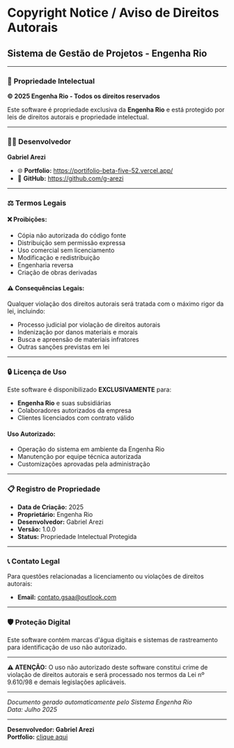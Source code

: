 # Copyright Notice / Aviso de Direitos Autorais

## Sistema de Gestão de Projetos - Engenha Rio

---

### 🏢 **Propriedade Intelectual**
**© 2025 Engenha Rio - Todos os direitos reservados**

Este software é propriedade exclusiva da **Engenha Rio** e está protegido por leis de direitos autorais e propriedade intelectual.

---

### 👨‍💻 **Desenvolvedor**
**Gabriel Arezi**
- 🌐 **Portfolio:** https://portifolio-beta-five-52.vercel.app/
- 🔗 **GitHub:** https://github.com/g-arezi

---

### ⚖️ **Termos Legais**

#### ❌ **Proibições:**
- Cópia não autorizada do código fonte
- Distribuição sem permissão expressa
- Uso comercial sem licenciamento
- Modificação e redistribuição
- Engenharia reversa
- Criação de obras derivadas

#### ⚠️ **Consequências Legais:**
Qualquer violação dos direitos autorais será tratada com o máximo rigor da lei, incluindo:
- Processo judicial por violação de direitos autorais
- Indenização por danos materiais e morais
- Busca e apreensão de materiais infratores
- Outras sanções previstas em lei

---

### 🔒 **Licença de Uso**
Este software é disponibilizado **EXCLUSIVAMENTE** para:
- **Engenha Rio** e suas subsidiárias
- Colaboradores autorizados da empresa
- Clientes licenciados com contrato válido

#### **Uso Autorizado:**
- Operação do sistema em ambiente da Engenha Rio
- Manutenção por equipe técnica autorizada
- Customizações aprovadas pela administração

---

### 📋 **Registro de Propriedade**
- **Data de Criação:** 2025
- **Proprietário:** Engenha Rio
- **Desenvolvedor:** Gabriel Arezi
- **Versão:** 1.0.0
- **Status:** Propriedade Intelectual Protegida

---

### 📞 **Contato Legal**
Para questões relacionadas a licenciamento ou violações de direitos autorais:
- **Email:** contato.gsaa@outlook.com

---

### 🛡️ **Proteção Digital**
Este software contém marcas d'água digitais e sistemas de rastreamento para identificação de uso não autorizado.

---

**⚠️ ATENÇÃO:** O uso não autorizado deste software constitui crime de violação de direitos autorais e será processado nos termos da Lei nº 9.610/98 e demais legislações aplicáveis.

---

*Documento gerado automaticamente pelo Sistema Engenha Rio*  
*Data: Julho 2025*

---

<div align="left">

**Desenvolvedor: Gabriel Arezi**  
**Portfolio:** [clique aqui](https://portifolio-beta-five-52.vercel.app/)

</div>
